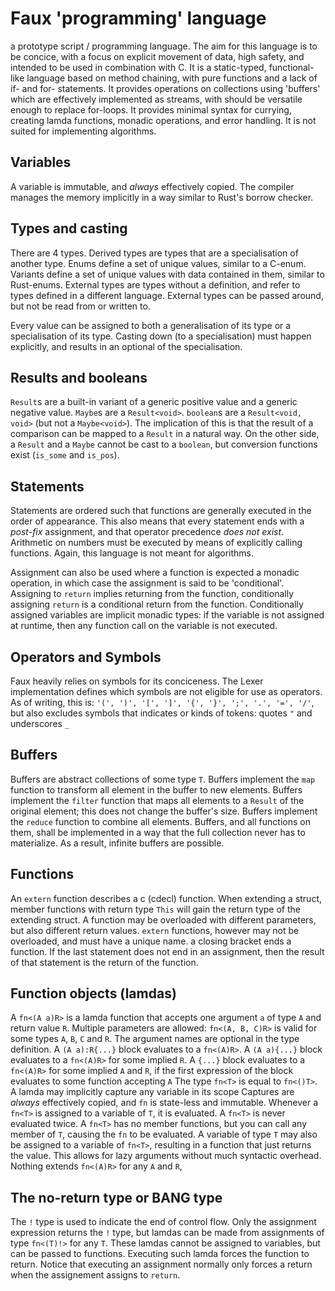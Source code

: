 # Faux 'programming'  language
a prototype script / programming language.
The aim for this language is to be concice, with a focus on explicit movement of data, high safety, and intended to be used in combination with C.
It is a static-typed, functional-like language based on method chaining, with pure functions and a lack of if- and for- statements.
It provides operations on collections using 'buffers' which are effectively implemented as streams, with should be versatile enough to replace for-loops.
It provides minimal syntax for currying, creating lamda functions, monadic operations, and error handling.
It is not suited for implementing algorithms.

## Variables
A variable is immutable, and _always_ effectively copied.
The compiler manages the memory implicitly in a way similar to Rust's borrow checker.

## Types and casting
There are 4 types.
Derived types are types that are a specialisation of another type.
Enums define a set of unique values, similar to a C-enum.
Variants define a set of unique values with data contained in them, similar to Rust-enums.
External types are types without a definition, and refer to types defined in a different language.
External types can be passed around, but not be read from or written to.

Every value can be assigned to both a generalisation of its type or a specialisation of its type.
Casting down (to a specialisation) must happen explicitly, and results in an optional of the specialisation.

## Results and booleans
`Result`s are a built-in variant of a generic positive value and a generic negative value.
`Maybe`s are a `Result<void>`.
`boolean`s are a `Result<void, void>` (but not a `Maybe<void>`).
The implication of this is that the result of a comparison can be mapped to a `Result` in a natural way.
On the other side, a `Result` and a `Maybe` cannot be cast to a `boolean`, but conversion functions exist (`is_some` and `is_pos`).

## Statements
Statements are ordered such that functions are generally executed in the order of appearance.
This also means that every statement ends with a _post-fix_ assignment, and that operator precedence _does not exist_.
Arithmetic on numbers must be executed by means of explicitly calling functions.
Again, this language is not meant for algorithms.

Assignment can also be used where a function is expected a monadic operation, in which case the assignment is said to be 'conditional'.
Assigning to `return` implies returning from the function, conditionally assigning `return` is a conditional return from the function.
Conditionally assigned variables are implicit monadic types: if the variable is not assigned at runtime, then any function call on the variable is not executed.

## Operators and Symbols
Faux heavily relies on symbols for its conciceness.
The Lexer implementation defines which symbols are not eligible for use as operators.
As of writing, this is: `'(', ')', '[', ']', '{', '}', ';', '.', '=', '/'`, but also excludes symbols that indicates or kinds of tokens: quotes `"` and underscores `_`

## Buffers
Buffers are abstract collections of some type `T`.
Buffers implement the `map` function to transform all element in the buffer to new elements.
Buffers implement the `filter` function that maps all elements to a `Result` of the original element; this does not change the buffer's size.
Buffers implement the `reduce` function to combine all elements.
Buffers, and all functions on them, shall be implemented in a way that the full collection never has to materialize.
As a result, infinite buffers are possible.

## Functions
An `extern` function describes a c (cdecl) function.
When extending a struct, member functions with return type `This` will gain the return type of the extending struct.
A function may be overloaded with different parameters, but also different return values.
`extern` functions, however may not be overloaded, and must have a unique name.
a closing bracket ends a function. If the last statement does not end in an assignment, then the result of that statement is the return of the function.

## Function objects (lamdas)
A `fn<(A a)R>` is a lamda function that accepts one argument `a` of type `A` and return value `R`. 
Multiple parameters are allowed: `fn<(A, B, C)R>` is valid for some types `A`, `B`, `C` and `R`.
The argument names are optional in the type definition.
A `(A a):R{...}` block evaluates to a `fn<(A)R>`.
A `(A a){...}` block evaluates to a `fn<(A)R>` for some implied `R`.
A `{...}` block evaluates to a `fn<(A)R>` for some implied `A` and `R`, if the first expression of the block evaluates to some function accepting `A`
The type `fn<T>` is equal to `fn<()T>`.
A lamda may implicitly capture any variable in its scope
Captures are _always_ effectively copied, and `fn` is state-less and immutable.
Whenever a `fn<T>` is assigned to a variable of `T`, it is evaluated. A `fn<T>` is never evaluated twice.
A `fn<T>` has no member functions, but you can call any member of `T`, causing the `fn` to be evaluated.
A variable of type `T` may also be assigned to a variable of `fn<T>`, resulting in a function that just returns the value. This allows for lazy arguments without much syntactic overhead.
Nothing extends `fn<(A)R>` for any `A` and `R`,

## The no-return type or BANG type
The `!` type is used to indicate the end of control flow.
Only the assignment expression returns the `!` type, but lamdas can be made from assignments of type `fn<(T)!>` for any `T`.
These lamdas cannot be assigned to variables, but can be passed to functions.
Executing such lamda forces the function to return. 
Notice that executing an assignment normally only forces a return when the assignement assigns to `return`.
